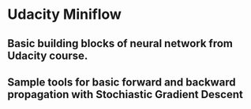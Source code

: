 # Udacity Miniflow

## Basic building blocks of neural network from Udacity course.

## Sample tools for basic forward and backward propagation with Stochiastic Gradient Descent
